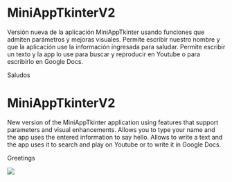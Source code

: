 # MiniAppTkinterV2

Versión nueva de la aplicación MiniAppTkinter usando funciones que admiten parámetros y mejoras visuales.
Permite escribir nuestro nombre y que la aplicación use la información ingresada para saludar.
Permite escribir un texto y la app lo use para buscar y reproducir en Youtube o para escribirlo en Google Docs.

Saludos

# MiniAppTkinterV2

New version of the MiniAppTkinter application using features that support parameters and visual enhancements.
Allows you to type your name and the app uses the entered information to say hello.
Allows to write a text and the app uses it to search and play on Youtube or to write it in Google Docs.

Greetings

![](https://i.imgur.com/k72lPKE.png)

